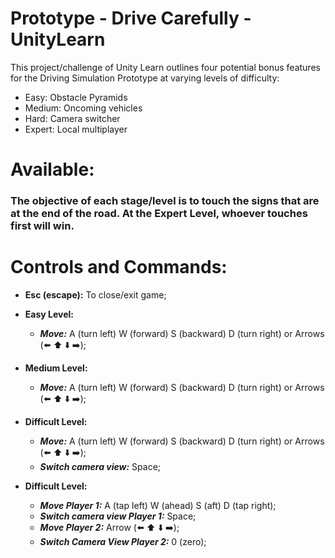 # Prototype - Drive Carefully - UnityLearn

This project/challenge of Unity Learn outlines four potential bonus features for the Driving Simulation Prototype at varying levels of difficulty: 

* Easy: Obstacle Pyramids
* Medium: Oncoming vehicles
* Hard: Camera switcher
* Expert: Local multiplayer

# Available:

### The objective of each stage/level is to touch the signs that are at the end of the road. At the Expert Level, whoever touches first will win.

# Controls and Commands:

* **Esc (escape):** To close/exit game;

* **Easy Level:**
  * ***Move:*** A (turn left) W (forward) S (backward) D (turn right) or Arrows (:arrow_left: :arrow_up: :arrow_down: :arrow_right:);

* **Medium Level:**
  * ***Move:*** A (turn left) W (forward) S (backward) D (turn right) or Arrows (:arrow_left: :arrow_up: :arrow_down: :arrow_right:);

* **Difficult Level:**
  * ***Move:*** A (turn left) W (forward) S (backward) D (turn right) or Arrows (:arrow_left: :arrow_up: :arrow_down: :arrow_right:);
  * ***Switch camera view:*** Space;

* **Difficult Level:**
  * ***Move Player 1:*** A (tap left) W (ahead) S (aft) D (tap right);
  * ***Switch camera view Player 1:*** Space;  
  * ***Move Player 2:*** Arrow (:arrow_left: :arrow_up: :arrow_down: :arrow_right:);
  * ***Switch Camera View Player 2:*** 0 (zero);
